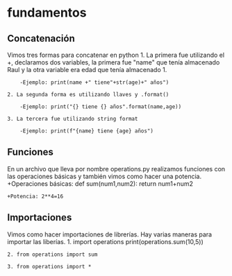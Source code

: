 # fundamentos

## Concatenación
Vimos tres formas para concatenar en python
    1. La primera fue utilizando el +, declaramos dos variables, la primera fue "name" que tenía almacenado Raul y la otra variable era edad que tenía almacenado 1.

        -Ejemplo: print(name +" tiene"+str(age)+" años")

    2. La segunda forma es utilizando llaves y .format()

        -Ejemplo: print("{} tiene {} años".format(name,age)) 
    
    3. La tercera fue utilizando string format

        -Ejemplo: print(f"{name} tiene {age} años")

## Funciones
En un archivo que lleva por nombre operations.py realizamos funciones con las operaciones básicas y también vimos como hacer una potencia.
    +Operaciones básicas: def sum(num1,num2):
                            return num1+num2
    
    +Potencia: 2**4=16

## Importaciones
Vimos como hacer importaciones de librerías. Hay varias maneras para importar las liberías.
    1. import operations
    print(operations.sum(10,5))

    2. from operations import sum
    
    3. from operations import *